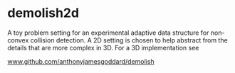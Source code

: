 # demolish2d

A toy problem setting for an experimental adaptive data structure for non-convex collision detection. A 2D setting is chosen to help abstract from the details that are more complex in 3D. For a 3D implementation see 

www.github.com/anthonyjamesgoddard/demolish
